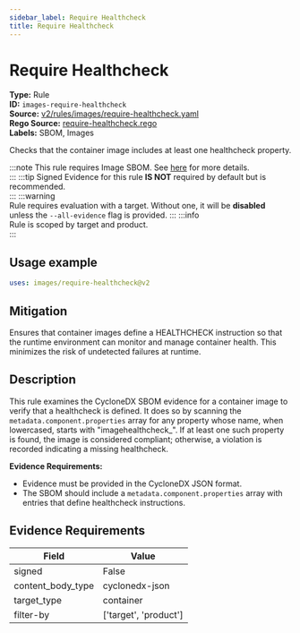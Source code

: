 ```yaml
---
sidebar_label: Require Healthcheck
title: Require Healthcheck
---  
```

# Require Healthcheck  
**Type:** Rule  
**ID:** `images-require-healthcheck`  
**Source:** [v2/rules/images/require-healthcheck.yaml](https://github.com/scribe-public/sample-policies/blob/main/v2/rules/images/require-healthcheck.yaml)  
**Rego Source:** [require-healthcheck.rego](https://github.com/scribe-public/sample-policies/blob/main/v2/rules/images/require-healthcheck.rego)  
**Labels:** SBOM, Images  

Checks that the container image includes at least one healthcheck property.


:::note 
This rule requires Image SBOM. See [here](https://deploy-preview-299--scribe-security.netlify.app/docs/valint/sbom) for more details.  
::: 
:::tip 
Signed Evidence for this rule **IS NOT** required by default but is recommended.  
::: 
:::warning  
Rule requires evaluation with a target. Without one, it will be **disabled** unless the `--all-evidence` flag is provided.
::: 
:::info  
Rule is scoped by target and product.  
:::  

## Usage example

```yaml
uses: images/require-healthcheck@v2
```

## Mitigation  
Ensures that container images define a HEALTHCHECK instruction so that the runtime environment  can monitor and manage container health. This minimizes the risk of undetected failures at runtime.



## Description  
This rule examines the CycloneDX SBOM evidence for a container image to verify that a healthcheck is defined.
It does so by scanning the `metadata.component.properties` array for any property whose name, when lowercased, 
starts with "imagehealthcheck_". If at least one such property is found, the image is considered compliant; 
otherwise, a violation is recorded indicating a missing healthcheck.

**Evidence Requirements:**
- Evidence must be provided in the CycloneDX JSON format.
- The SBOM should include a `metadata.component.properties` array with entries that define healthcheck instructions.


## Evidence Requirements  
| Field | Value |
|-------|-------|
| signed | False |
| content_body_type | cyclonedx-json |
| target_type | container |
| filter-by | ['target', 'product'] |

